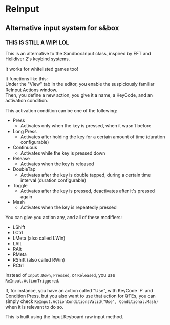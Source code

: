 # ReInput

## Alternative input system for s&box

### THIS IS STILL A WIP! LOL

This is an alternative to the Sandbox.Input class, inspired by EFT and Helldiver 2's keybind systems.  

It works for whitelisted games too!  
  
It functions like this:  
Under the "View" tab in the editor, you enable the suspiciously familiar ReInput Actions window.  
Then, you define a new action, you give it a name, a KeyCode, and an activation condition.  
  
This activation condition can be one of the following:  
- Press
  - Activates only when the key is pressed, when it wasn't before
- Long Press  
  - Activates after holding the key for a certain amount of time (duration configurable)
- Continuous
  - Activates while the key is pressed down
- Release
  - Activates when the key is released
- DoubleTap
  - Activates after the key is double tapped, during a certain time interval (duration configurable)
- Toggle
  - Activates after the key is pressed, deactivates after it's pressed again
- Mash
  - Activates when the key is repeatedly pressed  
 
You can give you action any, and all of these modifiers:
- LShift  
- LCtrl  
- LMeta (also called LWin)  
- LAlt  
- RAlt  
- RMeta  
- RShift (also called RWin)  
- RCtrl  

Instead of `Input.Down`, `Pressed`, or `Released`, you use `ReInput.ActionTriggered`.  

If, for instance, you have an action called "Use", with KeyCode 'F' and Condition Press, but you also want to use that action for QTEs, you can simply check `ReInput.ActionConditionsValid("Use", Conditional.Mash)` when it is relevant to do so.  
  
This is built using the Input.Keyboard raw input method.